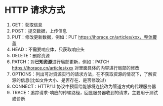 # HTTP 请求方式  

1. GET：获取信息  
2. POST：提交数据，上传信息  
3. PUT：修改更新数据，例如：PUT https://ihorace.cn/articles/xxx，整体覆盖  
4. HEAD：不需要响应体，只获取响应头  
5. DELETE：删除资源  
6. PATCH：对**已知资源**进行局部更新，例如：PATCH https://ihorace.cn/articles/xxx 对里面具体的内容进行局部的修改  
7. OPTIONS：列出可对资源实行的请求方法，在不获取资源的情况下，了解资源的信息(比如文件大小、是否存在、是否修改过)  
8. CONNECT：HTTP/1.1 协议中预留给能够将连接改为管道方式的代理服务器
9. TRACE：追踪请求-响应的传输路径，回显服务器收到的请求，主要用于测试或诊断  